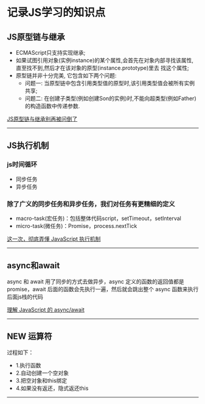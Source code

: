 # 记录JS学习的知识点

## JS原型链与继承
+ ECMAScript只支持实现继承;
+ 如果试图引用对象(实例instance)的某个属性,会首先在对象内部寻找该属性,直至找不到,然后才在该对象的原型(instance.prototype)里去
找这个属性;
+ 原型链并非十分完美, 它包含如下两个问题:
   + 问题一: 当原型链中包含引用类型值的原型时,该引用类型值会被所有实例共享;
   + 问题二: 在创建子类型(例如创建Son的实例)时,不能向超类型(例如Father)的构造函数中传递参数.

[JS原型链与继承别再被问倒了](https://juejin.im/post/6844903475021627400#heading-1)

---




## JS执行机制

### js时间循环
+ 同步任务
+ 异步任务


### 除了广义的同步任务和异步任务，我们对任务有更精细的定义
+ macro-task(宏任务)：包括整体代码script，setTimeout，setInterval
+ micro-task(微任务)：Promise，process.nextTick

[这一次，彻底弄懂 JavaScript 执行机制](https://juejin.im/post/6844903512845860872)

---



## async和await

async 和 await 用了同步的方式去做异步，async 定义的函数的返回值都是 promise，await 后面的函数会先执行一遍，然后就会跳出整个 async 函数来执行后面js栈的代码

[理解 JavaScript 的 async/await](https://segmentfault.com/a/1190000007535316)

---

## NEW 运算符
过程如下：
- 1.执行函数
- 2.自动创建一个空对象
- 3.把空对象和this绑定 
- 4.如果没有返还，隐式返还this
---







